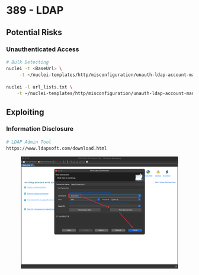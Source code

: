 # 389 - LDAP

## Potential Risks

### Unauthenticated Access

```bash
# Bulk Detecting
nuclei -t <BaseUrl> \
     -t ~/nuclei-templates/http/misconfiguration/unauth-ldap-account-manager.yaml

nuclei -l url_lists.txt \
    -t ~/nuclei-templates/http/misconfiguration/unauth-ldap-account-manager.yaml
```

## Exploiting

### Information Disclosure

```bash
# LDAP Admin Tool
https://www.ldapsoft.com/download.html
```

<figure><img src="../../.gitbook/assets/20240425_222357.png" alt=""><figcaption></figcaption></figure>
